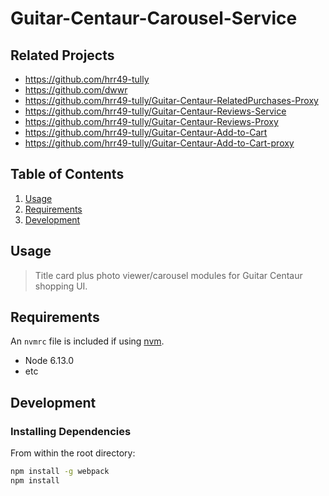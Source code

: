 # Guitar-Centaur-Carousel-Service 

## Related Projects

  - https://github.com/hrr49-tully
  - https://github.com/dwwr
  - https://github.com/hrr49-tully/Guitar-Centaur-RelatedPurchases-Proxy
  - https://github.com/hrr49-tully/Guitar-Centaur-Reviews-Service
  - https://github.com/hrr49-tully/Guitar-Centaur-Reviews-Proxy
  - https://github.com/hrr49-tully/Guitar-Centaur-Add-to-Cart
  - https://github.com/hrr49-tully/Guitar-Centaur-Add-to-Cart-proxy


## Table of Contents

1. [Usage](#Usage)
1. [Requirements](#requirements)
1. [Development](#development)

## Usage

> Title card plus photo viewer/carousel modules for Guitar Centaur shopping UI.

## Requirements

An `nvmrc` file is included if using [nvm](https://github.com/creationix/nvm).

- Node 6.13.0
- etc

## Development

### Installing Dependencies

From within the root directory:

```sh
npm install -g webpack
npm install
```

